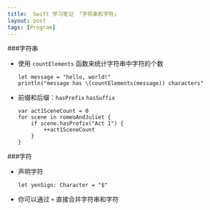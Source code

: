 ```yaml
---
title:  Swift 学习笔记 「字符串和字符」
layout: post
tags: [Program]
---
```


###字符串

- 使用 `countElements` 函数来统计字符串中字符的个数

	```
	let message = "hello, world!"
	println("message has \(countElements(message)) characters"		
	```
- 前缀和后缀：`hasPrefix` `hasSuffix`

	```
	var act1SceneCount = 0
	for scene in romeoAndJuliet {
		if scene.hasPrefix("Act 1") {
			++act1SceneCount
		}
	}
	```



###字符

- 声明字符

	```
	let yenSign: Character = "$"
	```

- 你可以通过 `+` 直接合并字符串和字符
